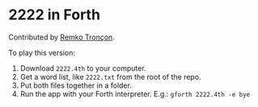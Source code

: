 # 2222 in Forth

Contributed by [Remko Tronçon](https://mko.re).

To play this version:
1. Download `2222.4th` to your computer.
2. Get a word list, like `2222.txt` from the root of the repo.
3. Put both files together in a folder.
4. Run the app with your Forth interpreter. E.g.: `gforth 2222.4th -e bye`
